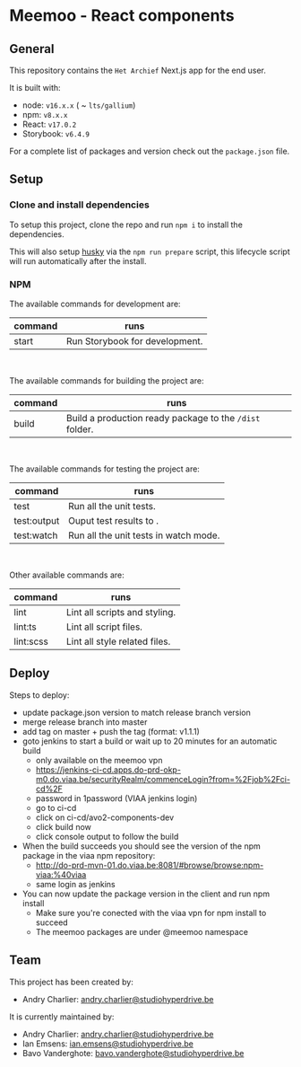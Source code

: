# Meemoo - React components

## General

This repository contains the `Het Archief` Next.js app for the end user.

It is built with:
- node: `v16.x.x` ( ~ `lts/gallium`)
- npm: `v8.x.x`
- React: `v17.0.2`
- Storybook: `v6.4.9`

For a complete list of packages and version check out the `package.json` file.

## Setup

### Clone and install dependencies
To setup this project, clone the repo and run `npm i` to install the dependencies.

This will also setup [husky](https://github.com/typicode/husky) via the `npm run prepare` script,
this lifecycle script will run automatically after the install.

### NPM

The available commands for development are:

| command      | runs                                                                                                 |
|--------------|------------------------------------------------------------------------------------------------------|
| start        | Run Storybook for development.                                                                       |
<br>

The available commands for building the project are:

| command      | runs                                                                                                 |
|--------------|------------------------------------------------------------------------------------------------------|
| build        | Build a production ready package to the `/dist` folder.                                              |
<br>

The available commands for testing the project are:

| command      | runs                                                                                                 |
|--------------|------------------------------------------------------------------------------------------------------|
| test         | Run all the unit tests.                                                                              |
| test:output  | Ouput test results to .                                                           |
| test:watch   | Run all the unit tests in watch mode.                                                                |
<br>

Other available commands are:

| command      | runs                                                                                                 |
|--------------|------------------------------------------------------------------------------------------------------|
| lint         | Lint all scripts and styling.                                                                        |
| lint:ts      | Lint all script files.                                                                               |
| lint:scss    | Lint all style related files.                                                                        |

## Deploy

Steps to deploy:
* update package.json version to match release branch version
* merge release branch into master
* add tag on master + push the tag (format: v1.1.1)
* goto jenkins to start a build or wait up to 20 minutes for an automatic build
    * only available on the meemoo vpn
    * https://jenkins-ci-cd.apps.do-prd-okp-m0.do.viaa.be/securityRealm/commenceLogin?from=%2Fjob%2Fci-cd%2F
    * password in 1password (VIAA jenkins login)
    * go to ci-cd
    * click on ci-cd/avo2-components-dev
    * click build now
    * click console output to follow the build
* When the build succeeds you should see the version of the npm package in the viaa npm repository:
    * http://do-prd-mvn-01.do.viaa.be:8081/#browse/browse:npm-viaa:%40viaa
    * same login as jenkins
* You can now update the package version in the client and run npm install
    * Make sure you're conected with the viaa vpn for npm install to succeed
    * The meemoo packages are under @meemoo namespace

## Team

This project has been created by:
- Andry Charlier: andry.charlier@studiohyperdrive.be

It is currently maintained by:
- Andry Charlier: andry.charlier@studiohyperdrive.be
- Ian Emsens: ian.emsens@studiohyperdrive.be
- Bavo Vanderghote: bavo.vanderghote@studiohyperdrive.be
